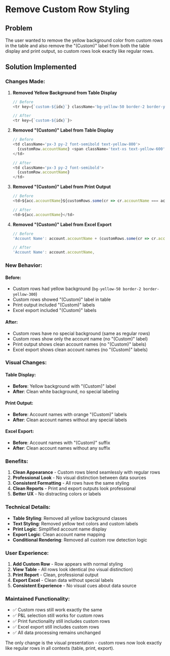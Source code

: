 # Remove Custom Row Styling

## Problem
The user wanted to remove the yellow background color from custom rows in the table and also remove the "(Custom)" label from both the table display and print output, so custom rows look exactly like regular rows.

## Solution Implemented

### **Changes Made:**

1. **Removed Yellow Background from Table Display**
   ```typescript
   // Before
   <tr key={`custom-${idx}`} className='bg-yellow-50 border-2 border-yellow-300'>
   
   // After
   <tr key={`custom-${idx}`}>
   ```

2. **Removed "(Custom)" Label from Table Display**
   ```typescript
   // Before
   <td className='px-3 py-2 font-semibold text-yellow-800'>
     {customRow.accountName} <span className='text-xs text-yellow-600'>(Custom)</span>
   </td>
   
   // After
   <td className='px-3 py-2 font-semibold'>
     {customRow.accountName}
   </td>
   ```

3. **Removed "(Custom)" Label from Print Output**
   ```typescript
   // Before
   <td>${acc.accountName}${customRows.some(cr => cr.accountName === acc.accountName) ? ' <span style="color: #d97706;">(Custom)</span>' : ''}</td>
   
   // After
   <td>${acc.accountName}</td>
   ```

4. **Removed "(Custom)" Label from Excel Export**
   ```typescript
   // Before
   'Account Name': account.accountName + (customRows.some(cr => cr.accountName === account.accountName) ? ' (Custom)' : ''),
   
   // After
   'Account Name': account.accountName,
   ```

### **New Behavior:**

#### **Before:**
- Custom rows had yellow background (`bg-yellow-50 border-2 border-yellow-300`)
- Custom rows showed "(Custom)" label in table
- Print output included "(Custom)" labels
- Excel export included "(Custom)" labels

#### **After:**
- Custom rows have no special background (same as regular rows)
- Custom rows show only the account name (no "(Custom)" label)
- Print output shows clean account names (no "(Custom)" labels)
- Excel export shows clean account names (no "(Custom)" labels)

### **Visual Changes:**

#### **Table Display:**
- **Before**: Yellow background with "(Custom)" label
- **After**: Clean white background, no special labeling

#### **Print Output:**
- **Before**: Account names with orange "(Custom)" labels
- **After**: Clean account names without any special labels

#### **Excel Export:**
- **Before**: Account names with "(Custom)" suffix
- **After**: Clean account names without any suffix

### **Benefits:**
1. **Clean Appearance** - Custom rows blend seamlessly with regular rows
2. **Professional Look** - No visual distinction between data sources
3. **Consistent Formatting** - All rows have the same styling
4. **Clean Reports** - Print and export outputs look professional
5. **Better UX** - No distracting colors or labels

### **Technical Details:**
- **Table Styling**: Removed all yellow background classes
- **Text Styling**: Removed yellow text colors and custom labels
- **Print Logic**: Simplified account name display
- **Export Logic**: Clean account name mapping
- **Conditional Rendering**: Removed all custom row detection logic

### **User Experience:**
1. **Add Custom Row** - Row appears with normal styling
2. **View Table** - All rows look identical (no visual distinction)
3. **Print Report** - Clean, professional output
4. **Export Excel** - Clean data without special labels
5. **Consistent Experience** - No visual cues about data source

### **Maintained Functionality:**
- ✅ Custom rows still work exactly the same
- ✅ P&L selection still works for custom rows
- ✅ Print functionality still includes custom rows
- ✅ Excel export still includes custom rows
- ✅ All data processing remains unchanged

The only change is the visual presentation - custom rows now look exactly like regular rows in all contexts (table, print, export).





